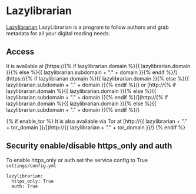 # Lazylibrarian

[Lazylibrarian](https://lazylibrarian.gitlab.io/) LazyLibrarian is a program to follow authors and grab metadata for all your digital reading needs.

## Access

It is available at [https://{% if lazylibrarian.domain %}{{ lazylibrarian.domain }}{% else %}{{ lazylibrarian.subdomain + "." + domain }}{% endif %}/](https://{% if lazylibrarian.domain %}{{ lazylibrarian.domain }}{% else %}{{ lazylibrarian.subdomain + "." + domain }}{% endif %}/) or [http://{% if lazylibrarian.domain %}{{ lazylibrarian.domain }}{% else %}{{ lazylibrarian.subdomain + "." + domain }}{% endif %}/](http://{% if lazylibrarian.domain %}{{ lazylibrarian.domain }}{% else %}{{ lazylibrarian.subdomain + "." + domain }}{% endif %}/)

{% if enable_tor %}
It is also available via Tor at [http://{{ lazylibrarian + "." + tor_domain }}/](http://{{ lazylibrarian + "." + tor_domain }}/)
{% endif %}

## Security enable/disable https_only and auth

To enable https_only or auth set the service config to True
`settings/config.yml`

```
lazylibrarian:
  https_only: True
  auth: True
```
